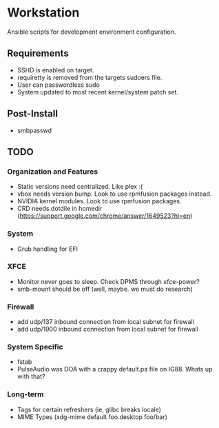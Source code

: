 Workstation
===========

Ansible scripts for development environment configuration.

## Requirements
* SSHD is enabled on target.
* requiretty is removed from the targets sudoers file.
* User can passwordless sudo
* System updated to most recent kernel/system patch set.

## Post-Install
* smbpasswd

## TODO
### Organization and Features
* Static versions need centralized. Like plex :(
* vbox needs version bump. Look to use rpmfusion packages instead.
* NVIDIA kernel modules. Look to use rpmfusion packages.
* CRD needs dotdile in homedir (https://support.google.com/chrome/answer/1649523?hl=en)

### System
* Grub handling for EFI

### XFCE
* Monitor never goes to sleep. Check DPMS through xfce-power?
* smb-mount should be off (well, maybe. we must do research)

### Firewall
* add udp/137 inbound connection from local subnet for firewall
* add udp/1900 inbound connection from local subnet for firewall

### System Specific
* fstab
* PulseAudio was DOA with a crappy default.pa file on IG88. Whats up with that?

### Long-term
* Tags for certain refreshers (ie, glibc breaks locale)
* MIME Types (xdg-mime default foo.desktop foo/bar)
